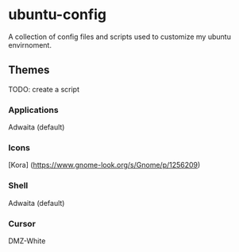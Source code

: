 # ubuntu-config
A collection of config files and scripts used to customize my ubuntu envirnoment.

## Themes
TODO: create a script

### Applications
Adwaita (default)

### Icons
[Kora] (https://www.gnome-look.org/s/Gnome/p/1256209)

### Shell
Adwaita (default)

### Cursor 
DMZ-White


